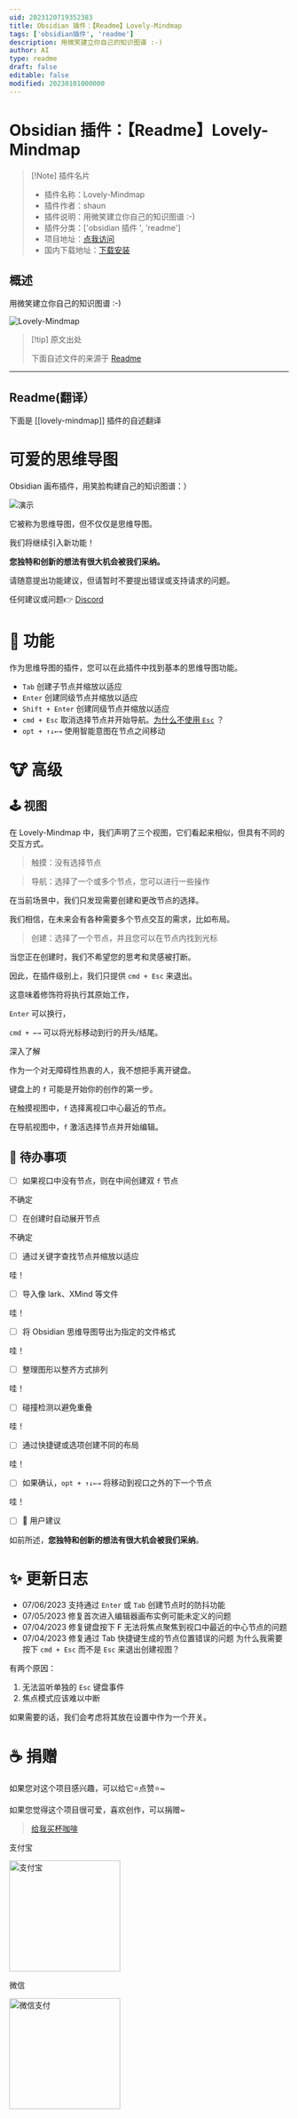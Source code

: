 ```yaml
---
uid: 2023120719352383
title: Obsidian 插件：【Readme】Lovely-Mindmap
tags: ['obsidian插件', 'readme']
description: 用微笑建立你自己的知识图谱 :-)
author: AI
type: readme
draft: false
editable: false
modified: 20230101000000
---
```


# Obsidian 插件：【Readme】Lovely-Mindmap

> [!Note] 插件名片
> - 插件名称：Lovely-Mindmap
> - 插件作者：shaun
> - 插件说明：用微笑建立你自己的知识图谱 :-)
> - 插件分类：['obsidian 插件 ', 'readme']
> - 项目地址：[点我访问](https://github.com/xincan1949/lovely-mindmap)
> - 国内下载地址：[下载安装](https://pkmer.cn/products/plugin/pluginMarket/?lovely-mindmap)

## 概述

用微笑建立你自己的知识图谱 :-)

![Lovely-Mindmap](https://cdn.pkmer.cn/covers/lovely-mindmap.gif)

> [!tip] 原文出处
>
>下面自述文件的来源于 [Readme](https://ghproxy.net/https://raw.githubusercontent.com/shaunhurryup/lovely-mindmap/master/README.md)
>

---

## Readme(翻译）

下面是 [[lovely-mindmap]] 插件的自述翻译

# 可爱的思维导图

Obsidian 画布插件，用笑脸构建自己的知识图谱：）

![演示](https://cdn.pkmer.cn/covers/lovely-mindmap_2_0.gif)

它被称为思维导图，但不仅仅是思维导图。

我们将继续引入新功能！

**您独特和创新的想法有很大机会被我们采纳。**

请随意提出功能建议，但请暂时不要提出错误或支持请求的问题。

任何建议或问题👉 [Discord](https://discord.gg/DhJGeY8V)

# 📕 功能

作为思维导图的插件，您可以在此插件中找到基本的思维导图功能。

- `Tab` 创建子节点并缩放以适应
- `Enter` 创建同级节点并缩放以适应
- `Shift + Enter` 创建同级节点并缩放以适应
- `cmd + Esc` 取消选择节点并开始导航。[为什么不使用 `Esc`](https://github.com/xincan1949/lovely-mindmap#-qa:~:text=exit%20creating%20view%3F-,For%20two%20reasons%3A,-Individual%20Esc%20keyboard) ？
- `opt + ↑↓←→` 使用智能意图在节点之间移动

# 🐮 高级

## 🕹 视图

在 Lovely-Mindmap 中，我们声明了三个视图，它们看起来相似，但具有不同的交互方式。

> 触摸：没有选择节点

> 导航：选择了一个或多个节点，您可以进行一些操作

在当前场景中，我们只发现需要创建和更改节点的选择。

我们相信，在未来会有各种需要多个节点交互的需求，比如布局。

> 创建：选择了一个节点，并且您可以在节点内找到光标

当您正在创建时，我们不希望您的思考和灵感被打断。

因此，在插件级别上，我们只提供 `cmd + Esc` 来退出。

这意味着修饰符将执行其原始工作，

`Enter` 可以换行，

`cmd + ←→` 可以将光标移动到行的开头/结尾。

深入了解

作为一个对无障碍性热衷的人，我不想把手离开键盘。

键盘上的 `f` 可能是开始你的创作的第一步。

在触摸视图中，`f` 选择离视口中心最近的节点。

在导航视图中，`f` 激活选择节点并开始编辑。

## 🚧 待办事项

- [ ] 如果视口中没有节点，则在中间创建双 `f` 节点

不确定

- [ ] 在创建时自动展开节点

不确定

- [ ] 通过关键字查找节点并缩放以适应

哇！

- [ ] 导入像 lark、XMind 等文件

哇！

- [ ] 将 Obsidian 思维导图导出为指定的文件格式

哇！

- [ ] 整理图形以整齐方式排列

哇！

- [ ] 碰撞检测以避免重叠

哇！

- [ ] 通过快捷键或选项创建不同的布局

哇！

- [ ] 如果确认，`opt + ↑↓←→` 将移动到视口之外的下一个节点

哇！

- [ ] 🥰 用户建议

如前所述，**您独特和创新的想法有很大机会被我们采纳**。

# ✨ 更新日志

- 07/06/2023 支持通过 `Enter` 或 `Tab` 创建节点时的防抖功能
- 07/05/2023 修复首次进入编辑器画布实例可能未定义的问题
- 07/04/2023 修复键盘按下 F 无法将焦点聚焦到视口中最近的中心节点的问题
- 07/04/2023 修复通过 Tab 快捷键生成的节点位置错误的问题
为什么我需要按下 `cmd + Esc` 而不是 `Esc` 来退出创建视图？

有两个原因：

1. 无法监听单独的 `Esc` 键盘事件
2. 焦点模式应该难以中断

如果需要的话，我们会考虑将其放在设置中作为一个开关。

# ☕️ 捐赠

如果您对这个项目感兴趣，可以给它⭐️点赞⭐️~

如果您觉得这个项目很可爱，喜欢创作，可以捐赠~

> [给我买杯咖啡](https://www.buymeacoffee.com/xincan1949)

支付宝

<img alt="支付宝" height="200" src="https://cdn.jsdelivr.net/gh/xincan1949/xincan1949.github.io@master/Alipay.jpeg" width="200"/>

微信

<img alt="微信支付" height="200" src="https://cdn.jsdelivr.net/gh/xincan1949/xincan1949.github.io@master/WeChatPay.png" title="123" width="200"/>



